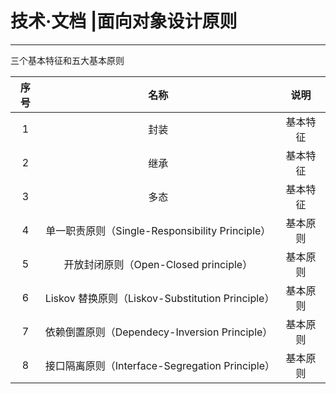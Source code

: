 # 技术·文档 |面向对象设计原则
-----------------------------------------------------------------

三个基本特征和五大基本原则

| 序号 | 名称 |  说明 | 
| :--: | :----------------------: | :------------: |
|  1   |   封装     |  基本特征  | 
|  2   |   继承    |  基本特征  |
|  3   |   多态    |  基本特征  |
|  4   |   单一职责原则（Single-Responsibility Principle）  |  基本原则  |
|  5   |   开放封闭原则（Open-Closed principle）   |  基本原则  |
|  6  |   Liskov 替换原则（Liskov-Substitution Principle）    |  基本原则  |
|  7   |   依赖倒置原则（Dependecy-Inversion Principle）    |  基本原则  |
|  8   |   接口隔离原则（Interface-Segregation Principle）    |  基本原则  |
